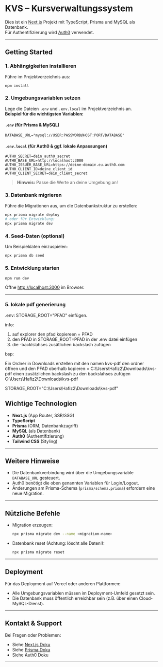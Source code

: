 # KVS – Kursverwaltungssystem

Dies ist ein [Next.js](https://nextjs.org) Projekt mit TypeScript, Prisma und MySQL als Datenbank.  
Für Authentifizierung wird [Auth0](https://auth0.com/) verwendet.

---

## Getting Started

### 1. Abhängigkeiten installieren

Führe im Projektverzeichnis aus:

```bash
npm install
```

### 2. Umgebungsvariablen setzen

Lege die Dateien `.env` und `.env.local` im Projektverzeichnis an.  
**Beispiel für die wichtigsten Variablen:**

#### `.env` (für Prisma & MySQL)
```env
DATABASE_URL="mysql://USER:PASSWORD@HOST:PORT/DATABASE"
```

#### `.env.local` (für Auth0 & ggf. lokale Anpassungen)
```env
AUTH0_SECRET=dein_auth0_secret
AUTH0_BASE_URL=http://localhost:3000
AUTH0_ISSUER_BASE_URL=https://deine-domain.eu.auth0.com
AUTH0_CLIENT_ID=deine_client_id
AUTH0_CLIENT_SECRET=dein_client_secret
```

> **Hinweis:** Passe die Werte an deine Umgebung an!

### 3. Datenbank migrieren

Führe die Migrationen aus, um die Datenbankstruktur zu erstellen:

```bash
npx prisma migrate deploy
# oder für Entwicklung:
npx prisma migrate dev
```

### 4. Seed-Daten (optional)

Um Beispieldaten einzuspielen:

```bash
npx prisma db seed
```

### 5. Entwicklung starten

```bash
npm run dev
```

Öffne [http://localhost:3000](http://localhost:3000) im Browser.

---
### 5. lokale pdf generierung

.env:
STORAGE_ROOT="PFAD" einfügen.

info: 
1. auf explorer den pfad kopiereen = PFAD
2. den PFAD in STORAGE_ROOT=PFAD in der .env datei einfügen
3. die \-backlslahses zusätlichen backslash zufügen

bsp: 

Ein Ordner in Downloads erstellen mit den namen kvs-pdf
den ordner öffnen und den PFAD oberhalb kopieren = C:\Users\Hafiz2\Downloads\kvs-pdf
einen zusätzlichen backslash zu den backslahses zufügen C:\\Users\\Hafiz2\\Downloads\\kvs-pdf

STORAGE_ROOT="C:\\Users\\Hafiz2\\Downloads\\kvs-pdf"


## Wichtige Technologien

- **Next.js** (App Router, SSR/SSG)
- **TypeScript**
- **Prisma** (ORM, Datenbankzugriff)
- **MySQL** (als Datenbank)
- **Auth0** (Authentifizierung)
- **Tailwind CSS** (Styling)

---

## Weitere Hinweise

- Die Datenbankverbindung wird über die Umgebungsvariable `DATABASE_URL` gesteuert.
- Auth0 benötigt die oben genannten Variablen für Login/Logout.
- Änderungen am Prisma-Schema (`prisma/schema.prisma`) erfordern eine neue Migration.

---

## Nützliche Befehle

- Migration erzeugen:  
  ```bash
  npx prisma migrate dev --name <migration-name>
  ```
- Datenbank reset (Achtung: löscht alle Daten!):  
  ```bash
  npx prisma migrate reset
  ```

---

## Deployment

Für das Deployment auf Vercel oder anderen Plattformen:  
- Alle Umgebungsvariablen müssen im Deployment-Umfeld gesetzt sein.
- Die Datenbank muss öffentlich erreichbar sein (z.B. über einen Cloud-MySQL-Dienst).

---

## Kontakt & Support

Bei Fragen oder Problemen:  
- Siehe [Next.js Doku](https://nextjs.org/docs)
- Siehe [Prisma Doku](https://www.prisma.io/docs)
- Siehe [Auth0 Doku](https://auth0.com/docs)

---